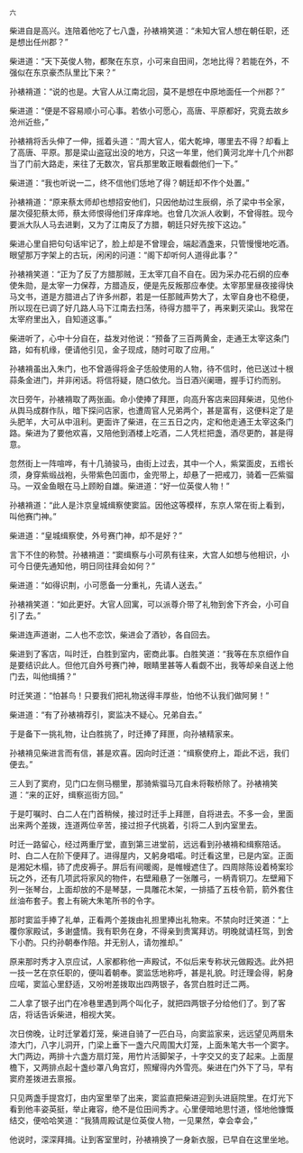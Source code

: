     六 

   柴进自是高兴。连陪着他吃了七八盏，孙裱褙笑道：“未知大官人想在朝任职，还是想出任州郡？”

   柴进道：“天下英俊人物，都聚在东京，小可来自田间，怎地比得？若能在外，不强似在东京豪杰队里比下来？”

   孙裱褙道：“说的也是。大官人从江南北回，莫不是想在中原地面任一个州郡？”

   柴进道：“便是不容易顺小可心事。若依小可愿心，高唐、平原都好，究竟去故乡沧州近些，”

   孙裱褙将舌头伸了一伸，摇着头道：“周大官人，偌大乾坤，哪里去不得？却看上了高唐、平原。那是梁山盗寇出没的地方，只这一年里，他们黄河北岸十几个州郡当了门前大路走，来往了无数次，官兵那里敢正眼看觑他们一下。”

   柴进道：“我也听说一二，终不信他们恁地了得？朝廷却不作个处置。”

   孙裱褙道：“原来蔡太师却也想招安他们，只因他劫过生辰纲，杀了梁中书全家，屡次侵犯蔡太师，蔡太师恨得他们牙痒痒地。也曾几次派人收剿，不曾得胜。现今要派大队人马去进剿，又为了江南反了方腊，朝廷只好先按下这边。”

   柴进心里自把句句话牢记了，脸上却是不曾理会，端起酒盏来，只管慢慢地吃酒。眼望那万字架上的古玩，闲闲的问道：“阁下却听何人道得此事？”

   孙裱褙笑道：“正为了反了方腊那贼，王太宰兀自不自在。因为采办花石纲的应奉使朱勋，是太宰一力保荐，方腊造反，便是先反叛那应奉使。太宰那里昼夜接得快马文书，道是方腊进占了许多州郡，若是一任那贼声势大了，太宰自身也不稳便，所以现在已调了好几路人马下江南去扫荡，待得方腊平了，再来剿灭梁山。我常在太宰府里出入，自知道这事。”

   柴进听了，心中十分自在，益发对他说：“预备了三百两黄金，走通王太宰这条门路，如有机缘，便请他引见，金子现成，随时可取了应用。”

   孙裱褙虽出入朱门，也不曾遁得将金子恁般使用的人物，待不信时，他已送过十根蒜条金进门，并非闲话。将信将疑，随口依允。当日酒兴阑珊，握手订约而别。

   次日旁午，孙裱褙取了两张画。命小使捧了拜匣，向高升客店来回拜柴进，见他仆从舆马成群作队，暗下探问店家，也遭周官人兄弟两个，甚是富有，这便料定了是头肥羊，大可从中沮利。更面许了柴进，在三五日之内，定和他走通王太宰这条门路。柴进为了要他欢喜，又陪他到酒楼上吃酒，二人凭栏把盏，酒尽更酌，甚是得意。

   忽然街上一阵喧哗，有十几骑骏马，由街上过去，其中一个人，紫棠面皮，五绺长须，身穿紫缎战袍，头带紫色凹面巾，金兜带上，却悬了一把戒刀，骑着一匹紫骝马。一双金鱼眼在马上顾盼自雄。柴进道：“好一位英俊人物！”

   孙裱褙道：“此人是汴京皇城缉察使窦监。因他这等模样，东京人常在街上看到，叫他赛门神。”

   柴进道：“皇城缉察使，外号赛门神，却不是好？”

   言下不住的称赞。孙裱褙道：“窦缉察与小可夙有往来，大宫人如想与他相识，小可今日便先通知他，明日同往拜会如何？”

   柴进道：“如得识荆，小可愿备一分重礼，先请人送去。”

   孙裱褙笑道：“如此更好。大官人回寓，可以派尊介带了礼物到舍下齐会，小可自引了去。”

   柴进连声道谢，二人也不恋饮，柴进会了酒钞，各自回去。

   柴进到了客店，叫时迁，白胜到室内，密商此事。白胜笑道：“我等在东京细作自是要结识此人。但他兀自外号赛门神，眼睛里甚等人看觑不出，我等却亲自送上他门去，叫他缉捕？”

   时迁笑道：“怕甚鸟！只要我们把礼物送得丰厚些，怕他不认我们做阿舅！”

   柴进道：“有了孙裱褙荐引，窦监决不疑心。兄弟自去。”

   于是备下一挑礼物，让白胜挑了，时迁捧了拜匣，向孙裱精家来。

   孙裱褙见柴进言而有信，甚是欢喜。因向时迁道：“缉察使府上，距此不远，我们便去。”

   三人到了窦府，见门口左侧马棚里，那骑紫骝马兀自未将鞍桥除了。孙裱褙笑道：“来的正好，缉察巡街方回。”

   于是叮嘱时、白二人在门首稍候，接过时迁手上拜匣，自将进去。不多一会，里面出来两个差拨，连道两位辛苦，接过担子代挑着，引将二人到内室里去。

   时迁一路留心，经过两重厅堂，直到第三进堂前，远远看到孙裱褙和缉察陪话。时、白二人在阶下便拜了。进得屋内，又躬身唱喏。时迁看这里，已是内室。正面是湘妃木榻，铈了虎皮褥子。屏后有间暖阁，是帷幔遮住了。四周除陈设着椅案珍玩之外，还有几项武将家风的物件，右壁厢悬了一张雕弓，一柄青铜刀。左壁厢下列一张琴台，上面却放的不是琴瑟，一具雕花木架，一排插了五枝令箭，箭外套住丝油布套子。套上有碗大朱笔所书的令字。

   那时窦监手捧了礼单，正看两个差拨由礼担里捧出礼物来。不禁向时迁笑道：“上覆你家殿试，多谢盛情。我有职务在身，不得亲到贵寓拜访。明晚就请枉驾，到舍下小酌。只约孙朝奉作陪。并无别人，请勿推却。”

   原来那时秀才入京应试，人家都称他一声殿试，不似后来专称状元做殿选。此外把一技一艺在京任职的，便叫着朝奉。窦监恁地称呼，甚是礼貌。时迁理会得，躬身应喏，窦监心里舒适，又吩咐差拨取出四两银子，各赏白胜时迁二两。

   二人拿了银子出门在冷巷里遇到两个叫化子，就把四两银子分给他们了。到了客店，将话告诉柴进，相视大笑。

   次日傍晚，让时迁掌着灯笼，柴进自骑了一匹白马，向窦监家来，远远望见两扇朱漆大门，八字儿洞开，门梁上垂下一盏六尺周围大灯笼，上面朱笔大书一个窦字。大门两边，两排十六盏方扇灯笼，用竹片活脚架子，十字交又的支了起来。上面屋檐下，又两排点起十盏纱罩八角宫灯，照耀得内外雪亮。柴进在门外下了马，早有窦府差拨进去禀报。

   只见两盏手提宫灯，由内室里举了出来，窦监直把柴进迎到头进庭院里。在灯光下看到他丰姿英挺，举止雍容，绝不是位田间秀才。心里便暗地思忖道，怪地他慷慨结交，便哈哈笑道：“我猜周殿试是位英俊人物，一见果然，幸会幸会，”

   他说时，深深拜揖。让到客室里时，孙裱褙换了一身新衣服，已早自在这里坐地。

